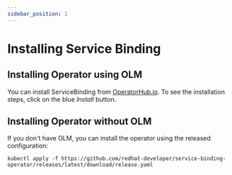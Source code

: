 ```yaml
---
sidebar_position: 1
---
```


# Installing Service Binding

## Installing Operator using OLM

You can install ServiceBinding from
[OperatorHub.io](https://operatorhub.io/operator/service-binding-operator).  To
see the installation steps, click on the blue _Install_ button.

## Installing Operator without OLM

If you don't have OLM, you can install the operator using the released configuration:

```
kubectl apply -f https://github.com/redhat-developer/service-binding-operator/releases/latest/download/release.yaml
```
